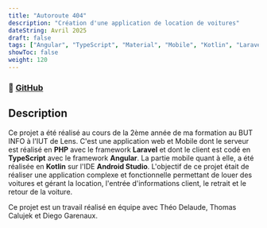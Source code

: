 ```yaml
---
title: "Autoroute 404"
description: "Création d'une application de location de voitures"
dateString: Avril 2025
draft: false
tags: ["Angular", "TypeScript", "Material", "Mobile", "Kotlin", "Laravel", "PHP", "Web"]
showToc: false
weight: 120
--- 
```

### 🔗 [GitHub](https://github.com/Maxche124/sa-3-01-phase-2)

## Description

Ce projet a été réalisé au cours de la 2ème année de ma formation au BUT INFO à l'IUT de Lens. C'est une application web et Mobile dont le serveur est réalisé en **PHP** avec le framework **Laravel** et dont le client est codé en **TypeScript** avec le framework **Angular**. La partie mobile quant à elle, a été réalisée en **Kotlin** sur l'IDE **Android Studio**. L'objectif de ce projet était de réaliser une application complexe et fonctionnelle permettant de louer des voitures et gérant la location, l'entrée d'informations client, le retrait et le retour de la voiture.

Ce projet est un travail réalisé en équipe avec Théo Delaude, Thomas Calujek et Diego Garenaux.